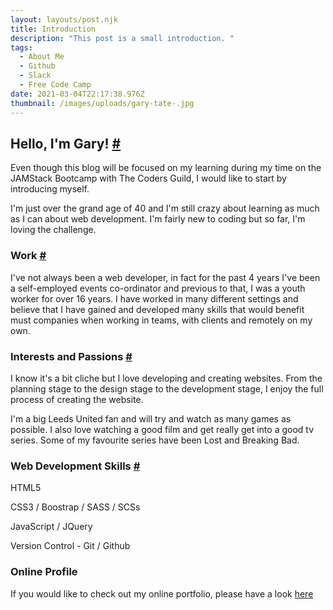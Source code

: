 ```yaml
---
layout: layouts/post.njk
title: Introduction
description: "This post is a small introduction. "
tags:
  - About Me
  - Github
  - Slack
  - Free Code Camp
date: 2021-03-04T22:17:38.976Z
thumbnail: /images/uploads/gary-tate-.jpg
---
```

<!--StartFragment-->

## **Hello, I'm Gary!** [\#](https://garytateblog.netlify.app/posts/firstpost/#hello%2C-i'm-gary!)

Even though this blog will be focused on my learning during my time on the JAMStack Bootcamp with The Coders Guild, I would like to start by introducing myself.

I'm just over the grand age of 40 and I'm still crazy about learning as much as I can about web development. I'm fairly new to coding but so far, I'm loving the challenge.



### Work [\#](https://garytateblog.netlify.app/posts/firstpost/#work)

I've not always been a web developer, in fact for the past 4 years I've been a self-employed events co-ordinator and previous to that, I was a youth worker for over 16 years. I have worked in many different settings and believe that I have gained and developed many skills that would benefit must companies when working in teams, with clients and remotely on my own.



### Interests and Passions [\#](https://garytateblog.netlify.app/posts/firstpost/#interests-and-passions)

I know it's a bit cliche but I love developing and creating websites. From the planning stage to the design stage to the development stage, I enjoy the full process of creating the website.

I'm a big Leeds United fan and will try and watch as many games as possible. I also love watching a good film and get really get into a good tv series. Some of my favourite series have been Lost and Breaking Bad.



### Web Development Skills [\#](https://garytateblog.netlify.app/posts/firstpost/#web-development-skills)

HTML5

CSS3 / Boostrap / SASS / SCSs

JavaScript / JQuery

Version Control - Git / Github



### Online Profile

If you would like to check out my online portfolio, please have a look [here](https://garytateblog.netlify.app/posts/firstpost/www.gt-web-dev.site)

<!--EndFragment-->